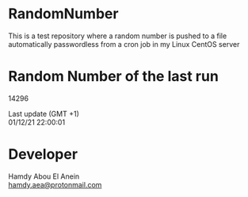 # RandomNumber    
This is a test repository where a random number is pushed to a file automatically passwordless from a cron job in my Linux CentOS server    
# Random Number of the last run   
14296
      
Last update (GMT +1)    
01/12/21 22:00:01
# Developer    
Hamdy Abou El Anein   
hamdy.aea@protonmail.com
